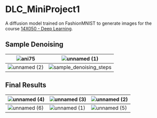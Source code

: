 # DLC_MiniProject1

A diffusion model trained on FashionMNIST to generate images for the course [14X050 - Deep Learning](https://fleuret.org/dlc/).

## Sample Denoising

| ![ani75](https://github.com/user-attachments/assets/4695f8a9-fbc4-4827-81fb-7ab95679f10a) | ![unnamed (1)](https://github.com/user-attachments/assets/0389ba0c-0611-4cae-9621-3ab9107aa4b7) |
|-------------------------------------------------------------------------------------------|-----------------------------------------------------------------------------------------------|
| ![unnamed (2)](https://github.com/user-attachments/assets/6f278346-b911-4d1c-9a7b-14a9cc4b4667) | ![sample_denoising_steps](https://github.com/user-attachments/assets/3309c752-5c9c-4df4-803f-6d5626758b4a) |

## Final Results

| ![unnamed (4)](https://github.com/user-attachments/assets/402470d0-bd2f-476d-81f3-3f9cd194c0fa) | ![unnamed (3)](https://github.com/user-attachments/assets/7211d765-1013-4e69-b62a-dd745a9b486c) | ![unnamed (2)](https://github.com/user-attachments/assets/d1c55264-4d1f-4a3d-8ab9-7a768cc7e012) |
|-------------------------------------------------------------------------------------------|-----------------------------------------------------------------------------------------------|-----------------------------------------------------------------------------------------------|
| ![unnamed (6)](https://github.com/user-attachments/assets/2e178299-3f0c-46e4-9875-44635120d16d) | ![unnamed (1)](https://github.com/user-attachments/assets/3af3029f-b7b1-4647-9785-201c74e954b5) | ![unnamed (5)](https://github.com/user-attachments/assets/2f8b2c34-80bb-4abe-bc5d-5fbaa1046d94) |


